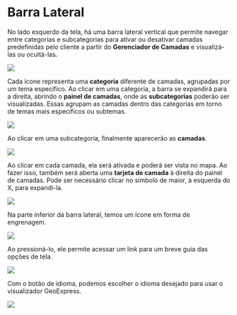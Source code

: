 # Barra Lateral

No lado esquerdo da tela, há uma barra lateral vertical que permite navegar entre categorias e subcategorias para ativar ou desativar camadas predefinidas pelo cliente a partir do **Gerenciador de Camadas** e visualizá-las ou ocultá-las. 

![](../images/barra.png)

Cada ícone representa uma **categoria** diferente de camadas, agrupadas por um tema específico. Ao clicar em uma categoria, a barra se expandirá para a direita, abrindo o **painel de camadas**, onde as **subcategorias** poderão ser visualizadas. Essas agrupam as camadas dentro das categorias em torno de temas mais específicos ou subtemas. 

![](../images/barra1.png)

Ao clicar em uma subcategoria, finalmente aparecerão as **camadas**. 

![](../images/barra2.png)

Ao clicar em cada camada, ela será ativada e poderá ser vista no mapa. Ao fazer isso, também será aberta uma **tarjeta de camada** à direita do painel de camadas. Pode ser necessário clicar no símbolo de maior, à esquerda do X, para expandi-la.

![](../images/barra3.png)

Na parte inferior da barra lateral, temos um ícone em forma de engrenagem.

![](../images/barra4.png)

Ao pressioná-lo, ele permite acessar um link para um breve guia das opções de tela.

![](../images/barra5.png)

Com o botão de idioma, podemos escolher o idioma desejado para usar o visualizador GeoExpress.

![](../images/barra6.png)

